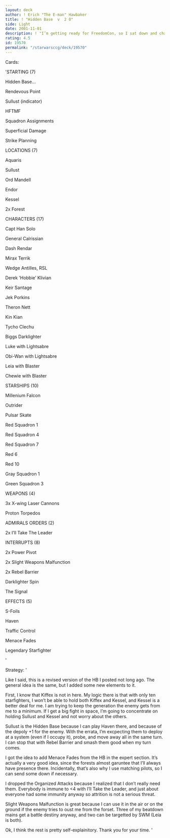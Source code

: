 ```yaml
---
layout: deck
author: ! Erich "The E-man" Hawbaker
title: ! "Hidden Base  v  2 0"
side: Light
date: 2001-11-01
description: ! "I’m getting ready for FreedomCon, so I sat down and changed a few things in the HB I posted last week. I hope it’s better."
rating: 4.5
id: 19570
permalink: "/starwarsccg/deck/19570"
---
```

Cards: 

'STARTING (7)

Hidden Base...

Rendevous Point

Sullust (indicator)

HFTMF

Squadron Assignments

Superficial Damage

Strike Planning


LOCATIONS (7)

Aquaris

Sullust

Ord Mandell

Endor 

Kessel

2x Forest


CHARACTERS (17)

Capt Han Solo

General Calrissian

Dash Rendar

Mirax Terrik

Wedge Antilles, RSL

Derek ’Hobbie’ Klivian

Keir Santage

Jek Porkins

Theron Nett

Kin Kian

Tycho Clechu

Biggs Darklighter

Luke with Lightsabre

Obi-Wan with Lightsabre

Leia with Blaster

Chewie with Blaster


STARSHIPS (10)

Millenium Falcon

Outrider

Pulsar Skate

Red Squadron 1

Red Squadron 4

Red Squadron 7

Red 6

Red 10

Gray Squadron 1

Green Squadron 3


WEAPONS (4)

3x X-wing Laser Cannons

Proton Torpedos


ADMIRALS ORDERS (2)

2x I’ll Take The Leader


INTERRUPTS (8)

2x Power Pivot

2x Slight Weapons Malfunction

2x Rebel Barrier

Darklighter Spin

The Signal


EFFECTS (5)

S-Foils

Haven

Traffic Control

Menace Fades

Legendary Starfighter




'

Strategy: '

Like I said, this is a revised version of the HB I posted not long ago. The general idea is the same, but I added some new elements to it. 

First, I know that Kiffex is not in here. My logic there is that with only ten starfighters, I won’t be able to hold both Kiffex and Kessel, and Kessel is a better deal for me. I am trying to keep the generation the enemy gets from me to a minimum. If I get a big fight in space, I’m going to concentrate on holding Sullust and Kessel and not worry about the others. 

Sullust is the Hidden Base because I can play Haven there, and because of the depoly +1 for the enemy. With the errata, I’m excpecting them to deploy at a system (even if I occupy it), probe, and move away all in the same turn. I can stop that with Rebel Barrier and smash them good when my turn comes.   

I got the idea to add Menace Fades from the HB in the expert section. It’s actually a very good idea, since the forests almost garuntee that I’ll always have presence there. Incidentally, that’s also why I use matching pilots, so I can send some down if necessary. 

I dropped the Organized Attacks because I realized that I don’t really need them. Everybody is immune to <4 with I’ll Take the Leader, and just about everyone had some immunity anyway so attrition is not a serious threat. 

Slight Weapons Malfunction is great because I can use it in the air or on the ground if the enemy tries to oust me from the forset. Three of my beatdown mains get a battle destiny anyway, and two can be targetted by SWM (Leia is both).   

Ok, I think the rest is pretty self-explainitory. Thank you for your time.       '
